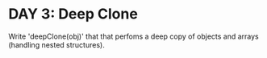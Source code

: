 # DAY 3: Deep Clone

Write 'deepClone(obj)' that that perfoms a deep copy of objects and arrays (handling nested structures).
